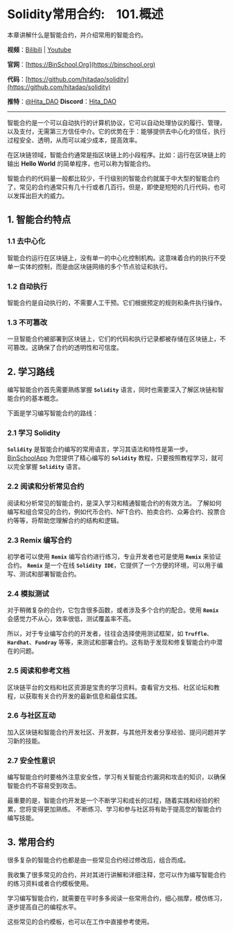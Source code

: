 # Solidity常用合约:&nbsp;&nbsp;&nbsp;&nbsp;101.概述 

本章讲解什么是智能合约，并介绍常用的智能合约。

**视频**：[Bilibili](https://space.bilibili.com/2112923943)  |  [Youtube](https://www.youtube.com/@BinSchoolApp)

**官网**：[https://BinSchool.Org](https://binschool.org)

**代码**：[https://github.com/hitadao/solidity](https://github.com/hitadao/solidity)

**推特**：[@Hita_DAO](https://x.com/hita_dao)    **Discord**：[Hita_DAO](https://discord.gg/dzWY3QYGrx)

-----
智能合约是一个可以自动执行的计算机协议，它可以自动处理协议的履行、管理，以及支付，无需第三方信任中介。它的优势在于：能够提供去中心化的信任，执行过程安全、透明，从而可以减少成本，提高效率。

在区块链领域，智能合约通常是指区块链上的小段程序。比如：运行在区块链上的输出 **Hello World** 的简单程序，也可以称为智能合约。

智能合约的代码量一般都比较少，千行级别的智能合约就属于中大型的智能合约了，常见的合约通常只有几十行或者几百行。但是，即使是短短的几行代码，也可以发挥出巨大的威力。

## 1. 智能合约特点
### 1.1 去中心化
智能合约运行在区块链上，没有单一的中心化控制机构。这意味着合约的执行不受单一实体的控制，而是由区块链网络的多个节点验证和执行。

### 1.2 自动执行
智能合约是自动执行的，不需要人工干预。它们根据预定的规则和条件执行操作。

### 1.3 不可篡改
一旦智能合约被部署到区块链上，它们的代码和执行记录都被存储在区块链上，不可篡改。这确保了合约的透明性和可信度。

## 2. 学习路线
编写智能合约首先需要熟练掌握 **`Solidity`** 语言，同时也需要深入了解区块链和智能合约的基本概念。

下面是学习编写智能合约的路线：

### 2.1 学习 Solidity
**`Solidity`** 是智能合约编写的常用语言，学习其语法和特性是第一步。[BinSchoolApp](https://binschool.app)
为您提供了精心编写的 **`Solidity`** 教程，只要按照教程学习，就可以完全掌握 **`Solidity`** 语言。

### 2.2 阅读和分析常见合约
阅读和分析常见的智能合约，是深入学习和精通智能合约的有效方法。
了解如何编写和组合常见的合约，例如代币合约、NFT合约、拍卖合约、众筹合约、投票合约等等，将帮助您理解合约的结构和逻辑。

### 2.3 Remix 编写合约
初学者可以使用 **`Remix`** 编写合约进行练习，专业开发者也可是使用 **`Remix`** 来验证合约。
**`Remix`** 是一个在线 **`Solidity IDE`**，它提供了一个方便的环境，可以用于编写、测试和部署智能合约。

### 2.4 模拟测试
对于稍微复杂的合约，它包含很多函数，或者涉及多个合约的配合。使用 **`Remix`** 会感觉力不从心，效率很低，测试覆盖率不高。

所以，对于专业编写合约的开发者，往往会选择使用测试框架，如 **`Truffle`**、**`Hardhat`**、**`Fundray`** 等等，来测试和部署合约。这有助于发现和修复智能合约中潜在的问题。

### 2.5 阅读和参考文档
区块链平台的文档和社区资源是宝贵的学习资料。查看官方文档、社区论坛和教程，以获取有关合约开发的最新信息和最佳实践。

### 2.6 与社区互动
加入区块链和智能合约开发社区、开发群，与其他开发者分享经验、提问问题并学习新的技能。

### 2.7 安全性意识
编写智能合约时要格外注意安全性，学习有关智能合约漏洞和攻击的知识，以确保智能合约不容易受到攻击。

最重要的是，智能合约开发是一个不断学习和成长的过程，随着实践和经验的积累，您将变得更加熟练。
不断练习、学习和参与社区将有助于提高您的智能合约编写技能。

## 3. 常用合约
很多复杂的智能合约也都是由一些常见合约经过修改后，组合而成。

我收集了很多常见的合约，并对其进行讲解和详细注释，您可以作为编写智能合约的练习资料或者合约模板使用。

学习编写智能合约，就需要在平时多多阅读一些常用合约，细心揣摩，模仿练习，逐步提高自己的编程水平。

这些常见的合约模板，也可以在工作中直接参考使用。